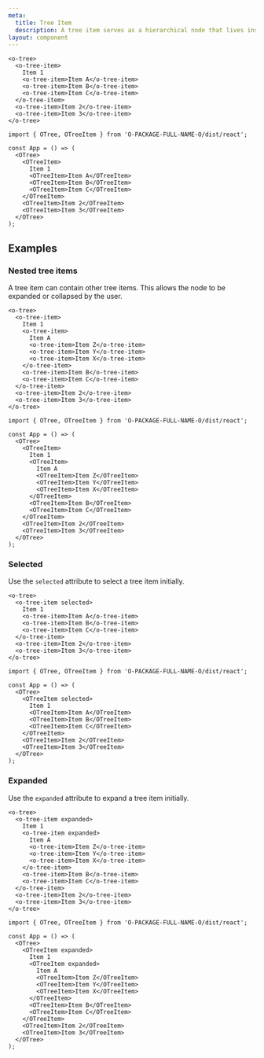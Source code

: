 ```yaml
---
meta:
  title: Tree Item
  description: A tree item serves as a hierarchical node that lives inside a tree.
layout: component
---
```


```html:preview
<o-tree>
  <o-tree-item>
    Item 1
    <o-tree-item>Item A</o-tree-item>
    <o-tree-item>Item B</o-tree-item>
    <o-tree-item>Item C</o-tree-item>
  </o-tree-item>
  <o-tree-item>Item 2</o-tree-item>
  <o-tree-item>Item 3</o-tree-item>
</o-tree>
```

<!-- prettier-ignore -->
```jsx:react
import { OTree, OTreeItem } from 'O-PACKAGE-FULL-NAME-O/dist/react';

const App = () => (
  <OTree>
    <OTreeItem>
      Item 1
      <OTreeItem>Item A</OTreeItem>
      <OTreeItem>Item B</OTreeItem>
      <OTreeItem>Item C</OTreeItem>
    </OTreeItem>
    <OTreeItem>Item 2</OTreeItem>
    <OTreeItem>Item 3</OTreeItem>
  </OTree>
);
```

## Examples

### Nested tree items

A tree item can contain other tree items. This allows the node to be expanded or collapsed by the user.

```html:preview
<o-tree>
  <o-tree-item>
    Item 1
    <o-tree-item>
      Item A
      <o-tree-item>Item Z</o-tree-item>
      <o-tree-item>Item Y</o-tree-item>
      <o-tree-item>Item X</o-tree-item>
    </o-tree-item>
    <o-tree-item>Item B</o-tree-item>
    <o-tree-item>Item C</o-tree-item>
  </o-tree-item>
  <o-tree-item>Item 2</o-tree-item>
  <o-tree-item>Item 3</o-tree-item>
</o-tree>
```

<!-- prettier-ignore -->
```jsx:react
import { OTree, OTreeItem } from 'O-PACKAGE-FULL-NAME-O/dist/react';

const App = () => (
  <OTree>
    <OTreeItem>
      Item 1
      <OTreeItem>
        Item A
        <OTreeItem>Item Z</OTreeItem>
        <OTreeItem>Item Y</OTreeItem>
        <OTreeItem>Item X</OTreeItem>
      </OTreeItem>
      <OTreeItem>Item B</OTreeItem>
      <OTreeItem>Item C</OTreeItem>
    </OTreeItem>
    <OTreeItem>Item 2</OTreeItem>
    <OTreeItem>Item 3</OTreeItem>
  </OTree>
);
```

### Selected

Use the `selected` attribute to select a tree item initially.

```html:preview
<o-tree>
  <o-tree-item selected>
    Item 1
    <o-tree-item>Item A</o-tree-item>
    <o-tree-item>Item B</o-tree-item>
    <o-tree-item>Item C</o-tree-item>
  </o-tree-item>
  <o-tree-item>Item 2</o-tree-item>
  <o-tree-item>Item 3</o-tree-item>
</o-tree>
```

<!-- prettier-ignore -->
```jsx:react
import { OTree, OTreeItem } from 'O-PACKAGE-FULL-NAME-O/dist/react';

const App = () => (
  <OTree>
    <OTreeItem selected>
      Item 1
      <OTreeItem>Item A</OTreeItem>
      <OTreeItem>Item B</OTreeItem>
      <OTreeItem>Item C</OTreeItem>
    </OTreeItem>
    <OTreeItem>Item 2</OTreeItem>
    <OTreeItem>Item 3</OTreeItem>
  </OTree>
);
```

### Expanded

Use the `expanded` attribute to expand a tree item initially.

```html:preview
<o-tree>
  <o-tree-item expanded>
    Item 1
    <o-tree-item expanded>
      Item A
      <o-tree-item>Item Z</o-tree-item>
      <o-tree-item>Item Y</o-tree-item>
      <o-tree-item>Item X</o-tree-item>
    </o-tree-item>
    <o-tree-item>Item B</o-tree-item>
    <o-tree-item>Item C</o-tree-item>
  </o-tree-item>
  <o-tree-item>Item 2</o-tree-item>
  <o-tree-item>Item 3</o-tree-item>
</o-tree>
```

<!-- prettier-ignore -->
```jsx:react
import { OTree, OTreeItem } from 'O-PACKAGE-FULL-NAME-O/dist/react';

const App = () => (
  <OTree>
    <OTreeItem expanded>
      Item 1
      <OTreeItem expanded>
        Item A
        <OTreeItem>Item Z</OTreeItem>
        <OTreeItem>Item Y</OTreeItem>
        <OTreeItem>Item X</OTreeItem>
      </OTreeItem>
      <OTreeItem>Item B</OTreeItem>
      <OTreeItem>Item C</OTreeItem>
    </OTreeItem>
    <OTreeItem>Item 2</OTreeItem>
    <OTreeItem>Item 3</OTreeItem>
  </OTree>
);
```
